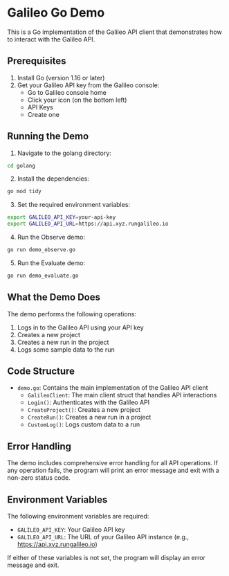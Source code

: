 # Galileo Go Demo

This is a Go implementation of the Galileo API client that demonstrates how to interact with the Galileo API.

## Prerequisites

1. Install Go (version 1.16 or later)
2. Get your Galileo API key from the Galileo console:
   - Go to Galileo console home
   - Click your icon (on the bottom left)
   - API Keys
   - Create one

## Running the Demo

1. Navigate to the golang directory:
```bash
cd golang
```

2. Install the dependencies:
```bash
go mod tidy
```

3. Set the required environment variables:
```bash
export GALILEO_API_KEY=your-api-key
export GALILEO_API_URL=https://api.xyz.rungalileo.io
```

4. Run the Observe demo:
```bash
go run demo_observe.go
```

5. Run the Evaluate demo:
```bash
go run demo_evaluate.go
```

## What the Demo Does

The demo performs the following operations:

1. Logs in to the Galileo API using your API key
2. Creates a new project
3. Creates a new run in the project
4. Logs some sample data to the run

## Code Structure

- `demo.go`: Contains the main implementation of the Galileo API client
  - `GalileoClient`: The main client struct that handles API interactions
  - `Login()`: Authenticates with the Galileo API
  - `CreateProject()`: Creates a new project
  - `CreateRun()`: Creates a new run in a project
  - `CustomLog()`: Logs custom data to a run

## Error Handling

The demo includes comprehensive error handling for all API operations. If any operation fails, the program will print an error message and exit with a non-zero status code.

## Environment Variables

The following environment variables are required:

- `GALILEO_API_KEY`: Your Galileo API key
- `GALILEO_API_URL`: The URL of your Galileo API instance (e.g., https://api.xyz.rungalileo.io)

If either of these variables is not set, the program will display an error message and exit. 